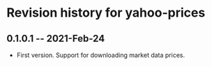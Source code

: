 # Revision history for yahoo-prices

## 0.1.0.1 -- 2021-Feb-24

* First version. Support for downloading market data prices.
